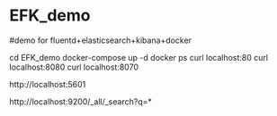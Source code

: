 # EFK_demo
#demo for fluentd+elasticsearch+kibana+docker

cd EFK_demo 
docker-compose up -d 
docker ps 
curl localhost:80 
curl localhost:8080 
curl localhost:8070 

http://localhost:5601 

http://localhost:9200/_all/_search?q=* 


